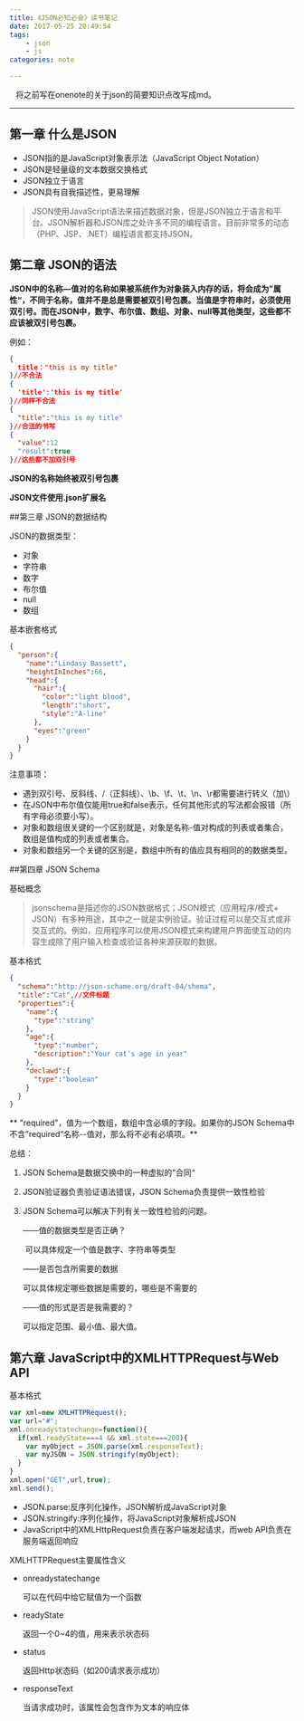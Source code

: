 ```yaml
---
title: 《JSON必知必会》读书笔记
date: 2017-05-25 20:49:54
tags:
	- json
	- js
categories: note

---
```


&ensp; 将之前写在onenote的关于json的简要知识点改写成md。

<!-- more -->

---

## 第一章 什么是JSON

- JSON指的是JavaScript对象表示法（JavaScript Object Notation）
- JSON是轻量级的文本数据交换格式
- JSON独立于语言
- JSON具有自我描述性，更易理解
>JSON使用JavaScript语法来描述数据对象，但是JSON独立于语言和平台。JSON解析器和JSON库之处许多不同的编程语言。目前非常多的动态（PHP、JSP、.NET）编程语言都支持JSON。

## 第二章 JSON的语法

**JSON中的名称—值对的名称如果被系统作为对象装入内存的话，将会成为”属性“，不同于名称，值并不是总是需要被双引号包裹。当值是字符串时，必须使用双引号。而在JSON中，数字、布尔值、数组、对象、null等其他类型，这些都不应该被双引号包裹。**

例如：

```json
{
  title："this is my title"
}//不合法
{
  'title':'this is my title'
}//同样不合法
{
  "title":"this is my title"
}//合法的书写
{
  "value":12
  "result":true
}//这些都不加双引号
```

**JSON的名称始终被双引号包裹**

**JSON文件使用.json扩展名**

##第三章 JSON的数据结构

JSON的数据类型：

- 对象
- 字符串
- 数字
- 布尔值
- null
- 数组

基本嵌套格式

```json
{
  "person":{
    "name":"Lindasy Bassett",
    "heightInInches":66,
    "head":{
      "hair":{
        "color":"light blood",
        "length":"short",
        "style":"A-line"
      },
      "eyes":"green"
    }
  }
}
```

注意事项：

- 遇到双引号、反斜线、\/（正斜线）、\b、\f、\t、\n、\r都需要进行转义（加\）
- 在JSON中布尔值仅能用true和false表示，任何其他形式的写法都会报错（所有字母必须要小写）。
- 对象和数组很关键的一个区别就是，对象是名称-值对构成的列表或者集合，数组是值构成的列表或者集合。
- 对象和数组另一个关键的区别是，数组中所有的值应具有相同的的数据类型。  


##第四章 JSON Schema

基础概念

>jsonschema是描述你的JSON数据格式；JSON模式（应用程序/模式+ JSON）有多种用途，其中之一就是实例验证。验证过程可以是交互式或非交互式的。例如，应用程序可以使用JSON模式来构建用户界面使互动的内容生成除了用户输入检查或验证各种来源获取的数据。

基本格式

```json
{
  "schema":"http://json-schame.org/draft-04/shema",
  "title":"Cat",//文件标题
  "properties":{
    "name":{
      "type":"string"
    },
    "age":{
      "tyep":"number",
      "description":"Your cat's age in year"
    },
    "declawd":{
      "type":"boolean"
    }
  }
}
```

** "required"，值为一个数组，数组中含必填的字段。如果你的JSON Schema中不含”required“名称--值对，那么将不必有必填项。**

总结：

1. JSON Schema是数据交换中的一种虚拟的”合同“

2. JSON验证器负责验证语法错误，JSON Schema负责提供一致性检验

3. JSON Schema可以解决下列有关一致性检验的问题。

   ——值的数据类型是否正确？

   ​          可以具体规定一个值是数字、字符串等类型

   ——是否包含所需要的数据

   可以具体规定哪些数据是需要的，哪些是不需要的

   ——值的形式是否是我需要的？

   可以指定范围、最小值、最大值。



## 第六章 JavaScript中的XMLHTTPRequest与Web API

基本格式

```javascript
var xml=new XMLHTTPRequest();
var url="#";
xml.onreadystatechange=function(){
  if(xml.readyState===4 && xml.state===200){
    var myObject = JSON.parse(xml.responseText);
  	var myJSON = JSON.stringify(myObject);
  }
}
xml.open("GET",url,true);
xml.send();
```

- JSON.parse:反序列化操作，JSON解析成JavaScript对象
- JSON.stringify:序列化操作，将JavaScript对象解析成JSON
- JavaScript中的XMLHttpRequest负责在客户端发起请求，而web API负责在服务端返回响应

XMLHTTPRequest主要属性含义

- onreadystatechange

  可以在代码中给它赋值为一个函数

- readyState

  返回一个0~4的值，用来表示状态码

- status

  返回Http状态码（如200请求表示成功）

- responseText

  当请求成功时，该属性会包含作为文本的响应体

  ​